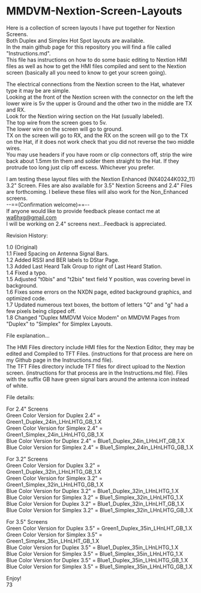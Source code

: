 # MMDVM-Nextion-Screen-Layouts
Here is a collection of screen layouts I have put together for Nextion Screens.  
Both Duplex and Simplex Hot Spot layouts are available.  
In the main github page for this repository you will find a file called "Instructions.md".   
This file has instructions on how to do some basic editing to Nextion HMI files as well as how to get the HMI files compiled and sent to the Nextion screen (basically all you need to know to get your screen going).  

The electrical connections from the Nextion screen to the Hat, whatever type it may be are simple.  
Looking at the front of the Nextion screen with the connector on the left the lower wire is 5v the upper is Ground and the other two in the middle are TX and RX.  
Look for the Nextion wiring section on the Hat (usually labeled).  
The top wire from the screen goes to 5v.  
The lower wire on the screen will go to ground.  
TX on the screen will go to RX, and the RX on the screen will go to the TX on the Hat, if it does not work check that you did   not reverse the two middle wires.   
You may use headers if you have room or clip connectors off, strip the wire back about 1.5mm tin them and solder them straight to the Hat. If they protrude too long just clip off excess. Whichever you prefer.   

I am testing these layout files with the Nextion Enhanced (NX40244K032_11) 3.2" Screen. 
Files are also available for 3.5" Nextion Screens and 2.4" Files are forthcoming.
I believe these files will also work for the Non_Enhanced screens.   
--==(Confirmation welcome)==--  
If anyone would like to provide feedback please contact me at wa6hxg@gmail.com  
I will be working on 2.4" screens next...Feedback is appreciated.  

Revision History:   

1.0 (Original)  
1.1 Fixed Spacing on Antenna Signal Bars.  
1.2 Added RSSI and BER labels to DStar Page.  
1.3 Added Last Heard Talk Group to right of Last Heard Station.  
1.4 Fixed a typo.  
1.5 Adjusted "t0bis" and "t2bis" text field Y position, was covering bevel in background.  
1.6 Fixes some errors on the NXDN page, edited background graphics, and optimized code.  
1.7 Updated numerous text boxes, the bottom of letters "Q" and "g" had a few pixels being clipped off.   
1.8 Changed "Duplex MMDVM Voice Modem" on MMDVM Pages from "Duplex" to "Simplex" for Simplex Layouts.  

File explanation...  

The HMI Files directory include HMI files for the Nextion Editor, they may be edited and Compiled to TFT Files. (instructions   for that process are here on my Github page in the Instructions.md file).  
The TFT Files directory include TFT files for direct upload to the Nextion screen. (instructions for that process are in the   Instructions.md file). Files with the suffix GB have green signal bars around the antenna icon instead of white.  
 
File details:  
 
For 2.4" Screens  
Green Color Version for Duplex 2.4" = Green1_Duplex_24in_LHnLHTG_GB_1.X  
Green Color Version for Simplex 2.4" = Green1_Simplex_24in_LHnLHTG_GB_1.X  
Blue Color Version for Duplex 2.4" = Blue1_Duplex_24in_LHnLHT_GB_1.X  
Blue Color Version for Simplex 2.4" = Blue1_Simplex_24in_LHnLHTG_GB_1.X  
  
For 3.2" Screens  
Green Color Version for Duplex 3.2" = Green1_Duplex_32in_LHnLHTG_GB_1.X   
Green Color Version for Simplex 3.2" = Green1_Simplex_32in_LHnLHTG_GB_1.X   
Blue Color Version for Duplex 3.2" = Blue1_Duplex_32in_LHnLHTG_1.X  
Blue Color Version for Simplex 3.2" = Blue1_Simplex_32in_LHnLHTG_1.X   
Blue Color Version for Duplex 3.2" = Blue1_Duplex_32in_LHnLHT_GB_1.X   
Blue Color Version for Simplex 3.2" = Blue1_Simplex_32in_LHnLHTG_GB_1.X   
  
For 3.5" Screens  
Green Color Version for Duplex 3.5" = Green1_Duplex_35in_LHnLHT_GB_1.X   
Green Color Version for Simplex 3.5" = Green1_Simplex_35in_LHnLHT_GB_1.X   
Blue Color Version for Duplex 3.5" = Blue1_Duplex_35in_LHnLHTG_1.X   
Blue Color Version for Simplex 3.5" = Blue1_Simplex_35in_LHnLHTG_1.X     
Blue Color Version for Duplex 3.5" = Blue1_Duplex_35in_LHnLHTG_GB_1.X   
Blue Color Version for Simplex 3.5" = Blue1_Simplex_35in_LHnLHTG_GB_1.X   

Enjoy!  
73  
